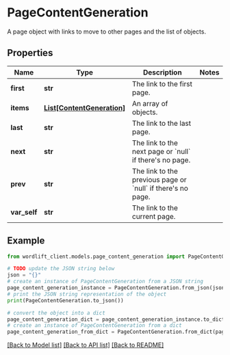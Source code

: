 # PageContentGeneration

A page object with links to move to other pages and the list of objects.

## Properties

Name | Type | Description | Notes
------------ | ------------- | ------------- | -------------
**first** | **str** | The link to the first page. | 
**items** | [**List[ContentGeneration]**](ContentGeneration.md) | An array of objects. | 
**last** | **str** | The link to the last page. | 
**next** | **str** | The link to the next page or &#x60;null&#x60; if there&#39;s no page. | 
**prev** | **str** | The link to the previous page or &#x60;null&#x60; if there&#39;s no page. | 
**var_self** | **str** | The link to the current page. | 

## Example

```python
from wordlift_client.models.page_content_generation import PageContentGeneration

# TODO update the JSON string below
json = "{}"
# create an instance of PageContentGeneration from a JSON string
page_content_generation_instance = PageContentGeneration.from_json(json)
# print the JSON string representation of the object
print(PageContentGeneration.to_json())

# convert the object into a dict
page_content_generation_dict = page_content_generation_instance.to_dict()
# create an instance of PageContentGeneration from a dict
page_content_generation_from_dict = PageContentGeneration.from_dict(page_content_generation_dict)
```
[[Back to Model list]](../README.md#documentation-for-models) [[Back to API list]](../README.md#documentation-for-api-endpoints) [[Back to README]](../README.md)



